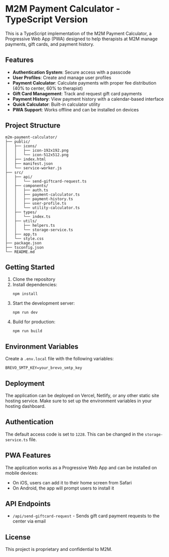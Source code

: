 # M2M Payment Calculator - TypeScript Version

This is a TypeScript implementation of the M2M Payment Calculator, a Progressive Web App (PWA) designed to help therapists at M2M manage payments, gift cards, and payment history.

## Features

- **Authentication System**: Secure access with a passcode
- **User Profiles**: Create and manage user profiles
- **Payment Calculator**: Calculate payments with proper fee distribution (40% to center, 60% to therapist)
- **Gift Card Management**: Track and request gift card payments
- **Payment History**: View payment history with a calendar-based interface
- **Quick Calculator**: Built-in calculator utility
- **PWA Support**: Works offline and can be installed on devices

## Project Structure

```
m2m-payment-calculator/
├── public/
│   ├── icons/
│   │   ├── icon-192x192.png
│   │   └── icon-512x512.png
│   ├── index.html
│   ├── manifest.json
│   └── service-worker.js
├── src/
│   ├── api/
│   │   └── send-giftcard-request.ts
│   ├── components/
│   │   ├── auth.ts
│   │   ├── payment-calculator.ts
│   │   ├── payment-history.ts
│   │   ├── user-profile.ts
│   │   └── utility-calculator.ts
│   ├── types/
│   │   └── index.ts
│   ├── utils/
│   │   ├── helpers.ts
│   │   └── storage-service.ts
│   ├── app.ts
│   └── style.css
├── package.json
├── tsconfig.json
└── README.md
```

## Getting Started

1. Clone the repository
2. Install dependencies:
   ```
   npm install
   ```
3. Start the development server:
   ```
   npm run dev
   ```
4. Build for production:
   ```
   npm run build
   ```

## Environment Variables

Create a `.env.local` file with the following variables:
```
BREVO_SMTP_KEY=your_brevo_smtp_key
```

## Deployment

The application can be deployed on Vercel, Netlify, or any other static site hosting service. Make sure to set up the environment variables in your hosting dashboard.

## Authentication

The default access code is set to `1228`. This can be changed in the `storage-service.ts` file.

## PWA Features

The application works as a Progressive Web App and can be installed on mobile devices:
- On iOS, users can add it to their home screen from Safari
- On Android, the app will prompt users to install it

## API Endpoints

- `/api/send-giftcard-request` - Sends gift card payment requests to the center via email

## License

This project is proprietary and confidential to M2M.
